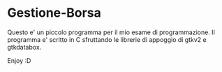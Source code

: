 Gestione-Borsa
==============
Questo e' un piccolo programma per il mio esame di programmazione.
Il programma e' scritto in C sfruttando le librerie di appoggio di gtkv2 e gtkdatabox.

Enjoy :D
